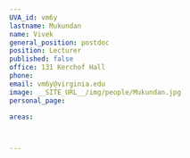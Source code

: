 ```yaml
---
UVA_id: vm6y
lastname: Mukundan
name: Vivek
general_position: postdoc
position: Lecturer
published: false
office: 131 Kerchof Hall
phone:
email: vm6y@virginia.edu
image: __SITE_URL__/img/people/Mukundan.jpg
personal_page:

areas:



---
```

